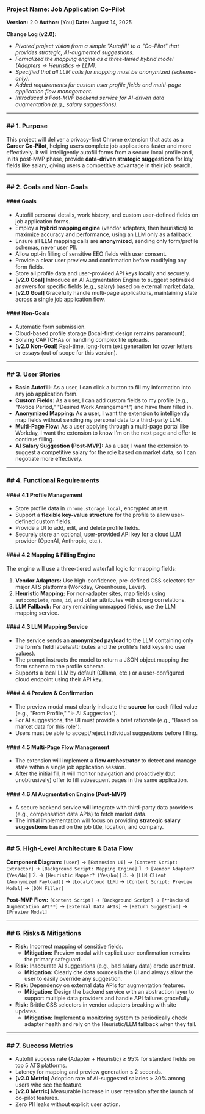 ### **Project Name: Job Application Co-Pilot**
**Version:** 2.0
**Author:** [You]
**Date:** August 14, 2025

**Change Log (v2.0):**
* *Pivoted project vision from a simple "Autofill" to a "Co-Pilot" that provides strategic, AI-augmented suggestions.*
* *Formalized the mapping engine as a three-tiered hybrid model (Adapters -> Heuristics -> LLM).*
* *Specified that all LLM calls for mapping must be anonymized (schema-only).*
* *Added requirements for custom user profile fields and multi-page application flow management.*
* *Introduced a Post-MVP backend service for AI-driven data augmentation (e.g., salary suggestions).*

---

### ## 1. Purpose

This project will deliver a privacy-first Chrome extension that acts as a **Career Co-Pilot**, helping users complete job applications faster and more effectively. It will intelligently autofill forms from a secure local profile and, in its post-MVP phase, provide **data-driven strategic suggestions** for key fields like salary, giving users a competitive advantage in their job search.

---

### ## 2. Goals and Non-Goals

#### #### Goals
* Autofill personal details, work history, and custom user-defined fields on job application forms.
* Employ a **hybrid mapping engine** (vendor adapters, then heuristics) to maximize accuracy and performance, using an LLM only as a fallback.
* Ensure all LLM mapping calls are **anonymized**, sending only form/profile schemas, never user PII.
* Allow opt-in filling of sensitive EEO fields with user consent.
* Provide a clear user preview and confirmation before modifying any form fields.
* Store all profile data and user-provided API keys locally and securely.
* **[v2.0 Goal]** Introduce an AI Augmentation Engine to suggest optimized answers for specific fields (e.g., salary) based on external market data.
* **[v2.0 Goal]** Gracefully handle multi-page applications, maintaining state across a single job application flow.

#### #### Non-Goals
* Automatic form submission.
* Cloud-based profile storage (local-first design remains paramount).
* Solving CAPTCHAs or handling complex file uploads.
* **[v2.0 Non-Goal]** Real-time, long-form text generation for cover letters or essays (out of scope for this version).

---

### ## 3. User Stories

* **Basic Autofill:** As a user, I can click a button to fill my information into any job application form.
* **Custom Fields:** As a user, I can add custom fields to my profile (e.g., "Notice Period," "Desired Work Arrangement") and have them filled in.
* **Anonymized Mapping:** As a user, I want the extension to intelligently map fields without sending my personal data to a third-party LLM.
* **Multi-Page Flow:** As a user applying through a multi-page portal like Workday, I want the extension to know I'm on the next page and offer to continue filling.
* **AI Salary Suggestion (Post-MVP):** As a user, I want the extension to suggest a competitive salary for the role based on market data, so I can negotiate more effectively.

---

### ## 4. Functional Requirements

#### #### 4.1 Profile Management
* Store profile data in `chrome.storage.local`, encrypted at rest.
* Support a **flexible key-value structure** for the profile to allow user-defined custom fields.
* Provide a UI to add, edit, and delete profile fields.
* Securely store an optional, user-provided API key for a cloud LLM provider (OpenAI, Anthropic, etc.).

#### #### 4.2 Mapping & Filling Engine
The engine will use a three-tiered waterfall logic for mapping fields:
1.  **Vendor Adapters:** Use high-confidence, pre-defined CSS selectors for major ATS platforms (Workday, Greenhouse, Lever).
2.  **Heuristic Mapping:** For non-adapter sites, map fields using `autocomplete`, `name`, `id`, and other attributes with strong correlations.
3.  **LLM Fallback:** For any remaining unmapped fields, use the LLM mapping service.

#### #### 4.3 LLM Mapping Service
* The service sends an **anonymized payload** to the LLM containing only the form's field labels/attributes and the profile's field keys (no user values).
* The prompt instructs the model to return a JSON object mapping the form schema to the profile schema.
* Supports a local LLM by default (Ollama, etc.) or a user-configured cloud endpoint using their API key.

#### #### 4.4 Preview & Confirmation
* The preview modal must clearly indicate the **source** for each filled value (e.g., "From Profile," "✨ AI Suggestion").
* For AI suggestions, the UI must provide a brief rationale (e.g., "Based on market data for this role").
* Users must be able to accept/reject individual suggestions before filling.

#### #### 4.5 Multi-Page Flow Management
* The extension will implement a **flow orchestrator** to detect and manage state within a single job application session.
* After the initial fill, it will monitor navigation and proactively (but unobtrusively) offer to fill subsequent pages in the same application.

#### #### 4.6 AI Augmentation Engine (Post-MVP)
* A secure backend service will integrate with third-party data providers (e.g., compensation data APIs) to fetch market data.
* The initial implementation will focus on providing **strategic salary suggestions** based on the job title, location, and company.

---

### ## 5. High-Level Architecture & Data Flow

**Component Diagram:**
`[User]` → `[Extension UI]` → `[Content Script: Extractor]`
     → `[Background Script: Mapping Engine]`
        1. → `[Vendor Adapter? (Yes/No)]`
        2. → `[Heuristic Mapper? (Yes/No)]`
        3. → `[LLM Client (Anonymized Payload)]` → `[Local/Cloud LLM]`
     → `[Content Script: Preview Modal]`
     → `[DOM Filler]`

**Post-MVP Flow:**
`[Content Script]` → `[Background Script]` → `[**Backend Augmentation API**]` → `[External Data APIs]` → `[Return Suggestion]` → `[Preview Modal]`

---

### ## 6. Risks & Mitigations

* **Risk:** Incorrect mapping of sensitive fields.
    * **Mitigation:** Preview modal with explicit user confirmation remains the primary safeguard.
* **Risk:** Inaccurate AI suggestions (e.g., bad salary data) erode user trust.
    * **Mitigation:** Clearly cite data sources in the UI and always allow the user to easily override any suggestion.
* **Risk:** Dependency on external data APIs for augmentation features.
    * **Mitigation:** Design the backend service with an abstraction layer to support multiple data providers and handle API failures gracefully.
* **Risk:** Brittle CSS selectors in vendor adapters breaking with site updates.
    * **Mitigation:** Implement a monitoring system to periodically check adapter health and rely on the Heuristic/LLM fallback when they fail.

---

### ## 7. Success Metrics

* Autofill success rate (Adapter + Heuristic) ≥ 95% for standard fields on top 5 ATS platforms.
* Latency for mapping and preview generation ≤ 2 seconds.
* **[v2.0 Metric]** Adoption rate of AI-suggested salaries > 30% among users who see the feature.
* **[v2.0 Metric]** Measurable increase in user retention after the launch of co-pilot features.
* Zero PII leaks without explicit user action.
